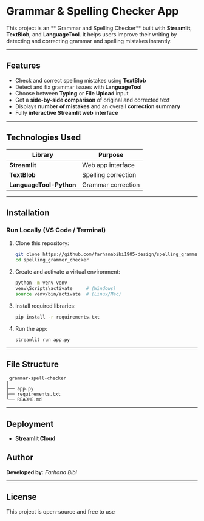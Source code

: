 #  Grammar & Spelling Checker App

This project is an ** Grammar and Spelling Checker** built with **Streamlit**, **TextBlob**, and **LanguageTool**.
It helps users improve their writing by detecting and correcting grammar and spelling mistakes instantly.

---

##  Features


-  Check and correct spelling mistakes using **TextBlob**
-  Detect and fix grammar issues with **LanguageTool**
-  Choose between **Typing** or **File Upload** input
-  Get a **side-by-side comparison** of original and corrected text
-  Displays **number of mistakes** and an overall **correction summary**
-  Fully **interactive Streamlit web interface**



---

##  Technologies Used

| Library                 | Purpose                                  |
| ----------------------- | ---------------------------------------- |
| **Streamlit**           | Web app interface                        |
| **TextBlob**            | Spelling correction                      |
| **LanguageTool-Python** | Grammar correction                       |


---

##  Installation

###  Run Locally (VS Code / Terminal)

1. Clone this repository:

   ```bash
   git clone https://github.com/farhanabibi1905-design/spelling_grammer_checker.git
   cd spelling_grammer_checker
   ```
2. Create and activate a virtual environment:

   ```bash
   python -m venv venv
   venv\Scripts\activate     # (Windows)
   source venv/bin/activate  # (Linux/Mac)
   ```
3. Install required libraries:

   ```bash
   pip install -r requirements.txt
   ```
4. Run the app:

   ```bash
   streamlit run app.py
   ```

---

##  File Structure

```
 grammar-spell-checker
│
├── app.py                
├── requirements.txt      
└── README.md            
```

---

##  Deployment


* **Streamlit Cloud** 


##  Author

**Developed by:** *Farhana Bibi*


---

##  License

This project is open-source and free to use 





